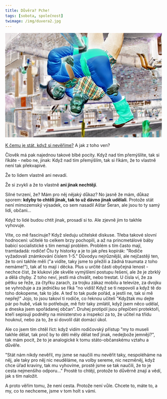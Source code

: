 ```yaml
---
title: Důvěra? Pche!
tags: [sobota, společnost]
twimage: /img/duvera2.jpg
---
```


![cover](/img/duvera2.jpg)

[K čemu je stát, když si nevěříme?](https://den1.cz/2021/03/26/duvera.html) A jak z toho ven?

Člověk má pak najednou takové blbé pocity. Když nad tím přemýšlíte, tak si říkáte - nebo ne, jinak: Když nad tím přemýšlím, tak si říkám, že to vlastně není tak překvapivé.

Že to lidem vlastně ani nevadí.

Že si zvykli a že to vlastně **ani jinak nechtějí**.

Silné tvrzení, že? Mám pro něj nějaký důkaz? No jasně že mám, důkaz sporem: **kdyby to chtěli jinak, tak to už dávno jinak udělali**. Protože stát není mimozemský výsadek, co sem nasadil Aštar Šeran, ale jsou to ty samý lidi, občani...

Když to lidé budou chtít jinak, prosadí si to. Ale zjevně jim to takhle vyhovuje.

Víte, co mě fascinuje? Když sleduju učitelské diskuse. Třeba takové slovní hodnocení: učitelé to celkem brzy pochopili, a až na princmetálové báby babicí socialistické s tím nemají problém. Problém s tím často mají, tramtadadá: rodiče! Čtu ty historky a je to jak přes kopírák: "Rodiče vyžadovali známkování číslem 1-5." Důvodyu nejrůznější, ale nejčastěji ten, že to oni takhle měli ("a vidíte, taky jsme to přežili a žádná traumata z toho nemáme!"), tak ať to mají i děcka. Plus u určité části obyčejná lenost - nechce číst, že klukovi jde skvěle vymýšlení postupu řešení, ale že je zbrklý a dělá chyby. Z toho neví, jestli má chválit, nebo trestat. U čísla ví, že za pětku se řeže, za čtyřku zarach, za trojku zákaz mobilu a televize, za dvojku se vyhrožuje a za jedničku se říká "no vidíš! Když se ti nepovolí a když tě do toho dokopeme, tak to jde. A teď to tak pude pořád, a jestli ne, tak si mě nepřej!" Jojo, to jsou takoví ti rodiče, co řeknou učiteli "Kdyžtak mu dejte pár po hubě, však to potřebuje, mě fotr taky zmlátil, když jsem něco udělal, a dneska jsem spořádanej občan". Druhej protipól jsou přepíčení protektoři, kteří sepisují podněty na ministerstvo a inspekci za to, že učitel na třídu houknul, nebo za to, že si dovolil dát domácí úkol.

Ale co jsem tím chtěl říct: když vidím rodičovský přístup "my to museli takhle dělat, tak proč by to děti měly dělat teď jinak, nedejbože jemněji?", tak mám pocit, že to je analogické k tomu státo-občanskému vztahu a důvěře.

"Stát nám nikdy nevěřil, my jsme se naučili mu nevěřit taky, nespoléháme na něj, ale taky pro něj nic neuděláme, na volby sereme, nic nezměněj, když chce úřad kraviny, tak mu vyhovíme, prostě jsme se tak naučili, že to je cesta nejmenšího odporu..." Prostě to chtějí, protože to důvěrně znají a vědí, jak s tím naložit.

A proto věřím tomu, že není cesta. Protože není vůle. Chcete to, máte to, a my, co to nechceme, jsme v tom holt s vámi.